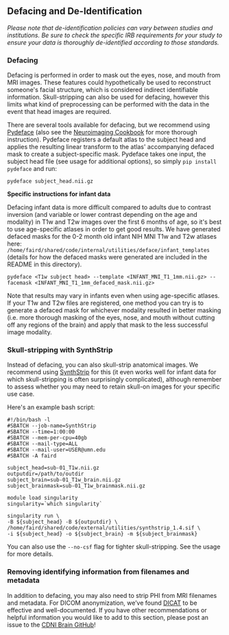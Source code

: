 ## Defacing and De-Identification

*Please note that de-identification policies can vary between studies and institutions. Be sure to check the specific IRB requirements for your study to ensure your data is thoroughly de-identified according to those standards.*

### Defacing

Defacing is performed in order to mask out the eyes, nose, and mouth from MRI images. These features could hypothetically be used to reconstruct someone's facial structure, which is considered indirect identifiable information. Skull-stripping can also be used for defacing, however this limits what kind of preprocessing can be performed with the data in the event that head images are required.

There are several tools available for defacing, but we recommend using [Pydeface](https://pypi.org/project/pydeface/) (also see the [Neuroimaging Cookbook](https://neuroimaging-cookbook.github.io/recipes/pydeface_recipe/) for more thorough instruction). Pydeface registers a default atlas to the subject head and applies the resulting linear transform to the atlas' accompanying defaced mask to create a subject-specific mask. Pydeface takes one input, the subject head file (see usage for additional options), so simply `pip install pydeface` and run:

```
pydeface subject_head.nii.gz
```

**Specific instructions for infant data**

Defacing infant data is more difficult compared to adults due to contrast inversion (and variable or lower contrast depending on the age and modality) in T1w and T2w images over the first 6 months of age, so it's best to use age-specific atlases in order to get good results. We have generated defaced masks for the 0-2 month old infant NIH MNI T1w and T2w atlases here: `/home/faird/shared/code/internal/utilities/deface/infant_templates` (details for how the defaced masks were generated are included in the README in this directory).    

```
pydeface <T1w subject head> --template <INFANT_MNI_T1_1mm.nii.gz> --facemask <INFANT_MNI_T1_1mm_defaced_mask.nii.gz>
```

Note that results may vary in infants even when using age-specific atlases. If your T1w and T2w files are registered, one method you can try is to generate a defaced mask for whichever modality resulted in better masking (i.e. more thorough masking of the eyes, nose, and mouth without cutting off any regions of the brain) and apply that mask to the less successful image modality.  

### Skull-stripping with SynthStrip

Instead of defacing, you can also skull-strip anatomical images. We recommend using [SynthStrip](https://surfer.nmr.mgh.harvard.edu/docs/synthstrip/) for this (it even works well for infant data for which skull-stripping is often surprisingly complicated), although remember to assess whether you may need to retain skull-on images for your specific use case. 

Here's an example bash script:

```
#!/bin/bash -l
#SBATCH --job-name=SynthStrip
#SBATCH --time=1:00:00
#SBATCH --mem-per-cpu=40gb
#SBATCH --mail-type=ALL
#SBATCH --mail-user=USER@umn.edu
#SBATCH -A faird

subject_head=sub-01_T1w.nii.gz
outputdir=/path/to/outdir
subject_brain=sub-01_T1w_brain.nii.gz
subject_brainmask=sub-01_T1w_brainmask.nii.gz

module load singularity
singularity=`which singularity`

singularity run \
-B ${subject_head} -B ${outputdir} \
/home/faird/shared/code/external/utilities/synthstrip_1.4.sif \
-i ${subject_head} -o ${subject_brain} -m ${subject_brainmask} 
```
You can also use the `--no-csf` flag for tighter skull-stripping. See the usage for more details.

### Removing identifying information from filenames and metadata
In addition to defacing, you may also need to strip PHI from MRI filenames and metadata. For DICOM anonymization, we’ve found [DICAT](https://github.com/aces/DICAT) to be effective and well-documented.
If you have other recommendations or helpful information you would like to add to this section, please post an issue to the [CDNI Brain GitHub](https://github.com/DCAN-Labs/cdni-brain/issues)!   

